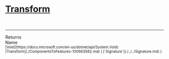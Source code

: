 # [Transform](./ComponentsToFeatures-100663582.md)


<br>
<hr>
Returns<img width=550/>Name
<br>
<sub>[Void](https://docs.microsoft.com/en-us/dotnet/api/System.Void)</sub><img width=500/><sub>[Transform](./ComponentsToFeatures-100663582.md) ( [`Signature`](./../../Signature.md) )</sub><br>


